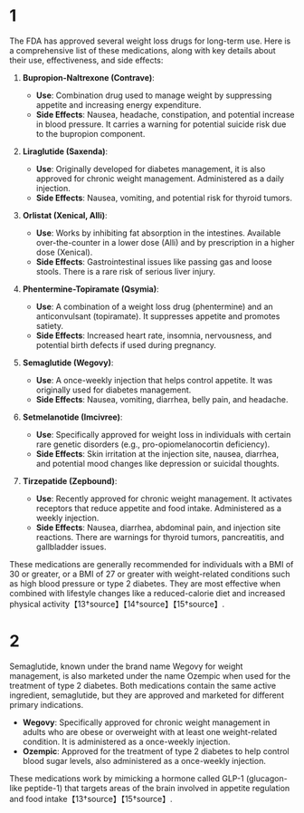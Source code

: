 # 1

The FDA has approved several weight loss drugs for long-term use. Here is a comprehensive list of these medications, along with key details about their use, effectiveness, and side effects:

1. **Bupropion-Naltrexone (Contrave)**:
   - **Use**: Combination drug used to manage weight by suppressing appetite and increasing energy expenditure.
   - **Side Effects**: Nausea, headache, constipation, and potential increase in blood pressure. It carries a warning for potential suicide risk due to the bupropion component.

2. **Liraglutide (Saxenda)**:
   - **Use**: Originally developed for diabetes management, it is also approved for chronic weight management. Administered as a daily injection.
   - **Side Effects**: Nausea, vomiting, and potential risk for thyroid tumors.

3. **Orlistat (Xenical, Alli)**:
   - **Use**: Works by inhibiting fat absorption in the intestines. Available over-the-counter in a lower dose (Alli) and by prescription in a higher dose (Xenical).
   - **Side Effects**: Gastrointestinal issues like passing gas and loose stools. There is a rare risk of serious liver injury.

4. **Phentermine-Topiramate (Qsymia)**:
   - **Use**: A combination of a weight loss drug (phentermine) and an anticonvulsant (topiramate). It suppresses appetite and promotes satiety.
   - **Side Effects**: Increased heart rate, insomnia, nervousness, and potential birth defects if used during pregnancy.

5. **Semaglutide (Wegovy)**:
   - **Use**: A once-weekly injection that helps control appetite. It was originally used for diabetes management.
   - **Side Effects**: Nausea, vomiting, diarrhea, belly pain, and headache.

6. **Setmelanotide (Imcivree)**:
   - **Use**: Specifically approved for weight loss in individuals with certain rare genetic disorders (e.g., pro-opiomelanocortin deficiency).
   - **Side Effects**: Skin irritation at the injection site, nausea, diarrhea, and potential mood changes like depression or suicidal thoughts.

7. **Tirzepatide (Zepbound)**:
   - **Use**: Recently approved for chronic weight management. It activates receptors that reduce appetite and food intake. Administered as a weekly injection.
   - **Side Effects**: Nausea, diarrhea, abdominal pain, and injection site reactions. There are warnings for thyroid tumors, pancreatitis, and gallbladder issues.

These medications are generally recommended for individuals with a BMI of 30 or greater, or a BMI of 27 or greater with weight-related conditions such as high blood pressure or type 2 diabetes. They are most effective when combined with lifestyle changes like a reduced-calorie diet and increased physical activity【13†source】【14†source】【15†source】.

# 2

Semaglutide, known under the brand name Wegovy for weight management, is also marketed under the name Ozempic when used for the treatment of type 2 diabetes. Both medications contain the same active ingredient, semaglutide, but they are approved and marketed for different primary indications.

- **Wegovy**: Specifically approved for chronic weight management in adults who are obese or overweight with at least one weight-related condition. It is administered as a once-weekly injection.
- **Ozempic**: Approved for the treatment of type 2 diabetes to help control blood sugar levels, also administered as a once-weekly injection.

These medications work by mimicking a hormone called GLP-1 (glucagon-like peptide-1) that targets areas of the brain involved in appetite regulation and food intake【13†source】【15†source】.
